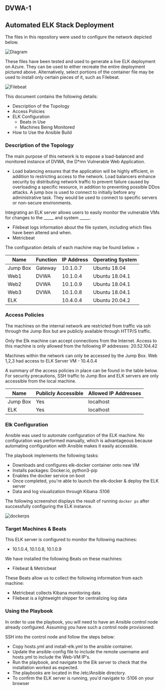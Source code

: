 ## DVWA-1
## Automated ELK Stack Deployment

The files in this repository were used to configure the network depicted below.

![Diagram](redteamvnet.png)


These files have been tested and used to generate a live ELK deployment on Azure. They can be used to either recreate the entire deployment pictured above. Alternatively, select portions of the container file may be used to install only certain pieces of it, such as Filebeat.



![Filebeat](filebeat-install.yml)

This document contains the following details:
- Description of the Topology
- Access Policies
- ELK Configuration
  - Beats in Use
  - Machines Being Monitored
- How to Use the Ansible Build

### Description of the Topology

The main purpose of this network is to expose a load-balanced and monitored instance of DVWA, the D*mn Vulnerable Web Application.

- Load balancing ensures that the application will be highly efficient, in addition to restricting access to the network. Load balancers enhance security by distributing network traffic to prevent failure caused by overloading a specific resource, in addition to preventing possible DDos attacks. A jump box is used to connect to initially before any administrative task. They would be used to connect to specific servers or non-secure environments. 

Integrating an ELK server allows users to easily monitor the vulnerable VMs for changes to the _____ and system _____.
- Filebeat logs information about the file system, including which files have been altered and when.
- Metricbeat 

The configuration details of each machine may be found below.
+

| Name     | Function | IP Address | Operating System |
|----------|----------|------------|------------------|
| Jump Box | Gateway  | 10.1.0.7   | Ubuntu 18.04     |
| Web1     | DVWA     | 10.1.0.4   | Ubuntu 18.04.1   |
| Web2     | DVWA     | 10.1.0.9   | Ubuntu 18.04.1   |
| Web3     | DVWA     | 10.1.0.8   | Ubuntu 18.04.1   |
| ELK      |          | 10.4.0.4   | Ubuntu 20.04.2   |

### Access Policies

The machines on the internal network are restricted from traffic via ssh through the Jump Box but are publicly 
available through HTTP/S traffic. 

Only the Elk machine can accept connections from the Internet. Access to this machine is only allowed from the following IP addresses: 20.52.104.42


Machines within the network can only be accessed by the Jump Box.
Web 1,2,3 had access to ELK Server VM - 10.4.0.4

A summary of the access policies in place can be found in the table below.
For security precautions, SSH traffic to Jump Box and ELK servers are only accessible from the local machine.

| Name     | Publicly Accessible | Allowed IP Addresses |
|----------|---------------------|----------------------|
| Jump Box | Yes                 | localhost            |
| ELK      | Yes                 | localhost            |


### Elk Configuration

Ansible was used to automate configuration of the ELK machine. No configuration was performed manually, which is advantageous because automating configuration with Ansible makes it easily accessible.

The playbook implements the following tasks:
- Downloads and configures elk-docker container onto new VM
- Installs packages: Docker.io, python3-pip
- Enables the docker service on boot
- Once completed, you're able to launch the elk-docker & deploy the ELK server
- Data and log visualization through Kibana <elk-ip>:5106 

The following screenshot displays the result of running `docker ps` after successfully configuring the ELK instance.

![dockerps](https://github.com/narfpc/Ansible/blob/main/images/dockerps.JPG?raw=true)

### Target Machines & Beats
This ELK server is configured to monitor the following machines:
- 10.1.0.4, 10.1.0.8, 10.1.0.9

We have installed the following Beats on these machines:
- Filebeat & Metricbeat

These Beats allow us to collect the following information from each machine:
- Metricbeat collects Kibana monitoring data
- Filebeat is a lightweight shipper for centralizing log data

### Using the Playbook
In order to use the playbook, you will need to have an Ansible control node already configured. Assuming you have such a control node provisioned: 

SSH into the control node and follow the steps below:
- Copy hosts.yml and install-elk.yml to the ansible container.
- Update the ansible-config file to include the remote username and hosts.yml to include the Web-VM IP's.
- Run the playbook, and navigate to the Elk server to check that the installation worked as expected.
- The playbooks are located in the /etc/Ansible directory. 
- To confirm the ELK server is running, you'd navigate to <elk-IP>:5106 on your browser
